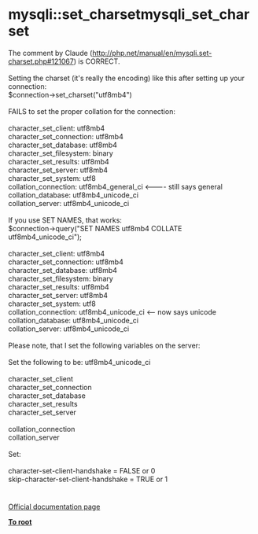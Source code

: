# mysqli::set_charsetmysqli_set_charset




<div class="phpcode"><span class="html">
The comment by Claude (<a href="http://php.net/manual/en/mysqli.set-charset.php#121067" rel="nofollow" target="_blank">http://php.net/manual/en/mysqli.set-charset.php#121067</a>) is CORRECT.<br><br>Setting the charset (it&apos;s really the encoding) like this after setting up your connection:<br>$connection-&gt;set_charset(&quot;utf8mb4&quot;)<br><br>FAILS to set the proper collation for the connection:<br><br>character_set_client: utf8mb4<br>character_set_connection: utf8mb4<br>character_set_database: utf8mb4<br>character_set_filesystem: binary<br>character_set_results: utf8mb4<br>character_set_server: utf8mb4<br>character_set_system: utf8<br>collation_connection: utf8mb4_general_ci &lt;---- still says general<br>collation_database: utf8mb4_unicode_ci<br>collation_server: utf8mb4_unicode_ci<br><br>If you use SET NAMES, that works:<br>$connection-&gt;query(&quot;SET NAMES utf8mb4 COLLATE utf8mb4_unicode_ci&quot;);<br><br>character_set_client: utf8mb4<br>character_set_connection: utf8mb4<br>character_set_database: utf8mb4<br>character_set_filesystem: binary<br>character_set_results: utf8mb4<br>character_set_server: utf8mb4<br>character_set_system: utf8<br>collation_connection: utf8mb4_unicode_ci &lt;-- now says unicode<br>collation_database: utf8mb4_unicode_ci<br>collation_server: utf8mb4_unicode_ci<br><br>Please note, that I set the following variables on the server:<br><br>Set the following to be: utf8mb4_unicode_ci<br><br>character_set_client<br>character_set_connection<br>character_set_database<br>character_set_results<br>character_set_server<br><br>collation_connection <br>collation_server<br><br>Set:<br><br>character-set-client-handshake = FALSE or 0<br>skip-character-set-client-handshake = TRUE or 1</span>
</div>
  

#

[Official documentation page](https://www.php.net/manual/en/mysqli.set-charset.php)

**[To root](/README.md)**
